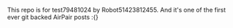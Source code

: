 This repo is for test79481024 by Robot51423812455. And it's one of the first ever git backed AirPair posts :{}